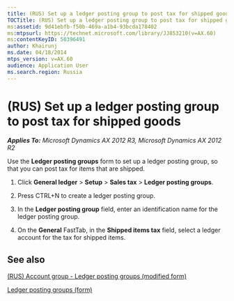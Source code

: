 ```yaml
---
title: (RUS) Set up a ledger posting group to post tax for shipped goods
TOCTitle: (RUS) Set up a ledger posting group to post tax for shipped goods
ms:assetid: 9d41ebfb-f50b-469a-a1b4-93bcda178402
ms:mtpsurl: https://technet.microsoft.com/library/JJ853210(v=AX.60)
ms:contentKeyID: 50396491
author: Khairunj
ms.date: 04/18/2014
mtps_version: v=AX.60
audience: Application User
ms.search.region: Russia
---
```


# (RUS) Set up a ledger posting group to post tax for shipped goods 


_**Applies To:** Microsoft Dynamics AX 2012 R3, Microsoft Dynamics AX 2012 R2_

Use the **Ledger posting groups** form to set up a ledger posting group, so that you can post tax for items that are shipped.

1.  Click **General ledger** \> **Setup** \> **Sales tax** \> **Ledger posting groups**.

2.  Press CTRL+N to create a ledger posting group.

3.  In the **Ledger posting group** field, enter an identification name for the ledger posting group.

4.  On the **General** FastTab, in the **Shipped items tax** field, select a ledger account for the tax for shipped items.

## See also

[(RUS) Account group - Ledger posting groups (modified form)](https://technet.microsoft.com/library/jj711501\(v=ax.60\))

[Ledger posting groups (form)](https://technet.microsoft.com/library/aa598801\(v=ax.60\))

  


